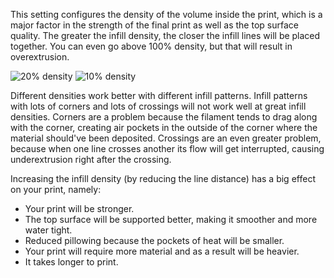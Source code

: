 This setting configures the density of the volume inside the print, which is a major factor in the strength of the final print as well as the top surface quality. The greater the infill density, the closer the infill lines will be placed together. You can even go above 100% density, but that will result in overextrusion.

![20% density](infill_sparse_density_high.png)
![10% density](infill_sparse_density_low.png)

Different densities work better with different infill patterns. Infill patterns with lots of corners and lots of crossings will not work well at great infill densities. Corners are a problem because the filament tends to drag along with the corner, creating air pockets in the outside of the corner where the material should've been deposited. Crossings are an even greater problem, because when one line crosses another its flow will get interrupted, causing underextrusion right after the crossing.

Increasing the infill density (by reducing the line distance) has a big effect on your print, namely:
* Your print will be stronger.
* The top surface will be supported better, making it smoother and more water tight.
* Reduced pillowing because the pockets of heat will be smaller.
* Your print will require more material and as a result will be heavier.
* It takes longer to print.